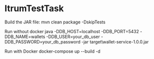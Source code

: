 # ItrumTestTask

Build the JAR file:
mvn clean package -DskipTests

Run without docker
java -DDB_HOST=localhost -DDB_PORT=5432 -DDB_NAME=wallets -DDB_USER=your_db_user -DDB_PASSWORD=your_db_password -jar target\wallet-service-1.0.0.jar

Run with Docker
docker-compose up --build -d
